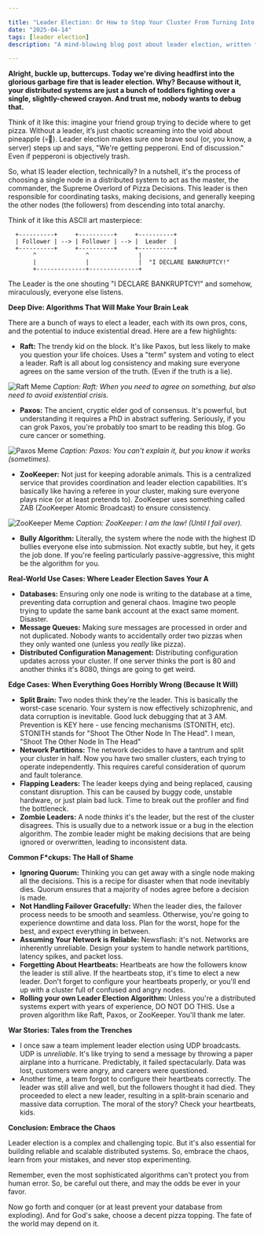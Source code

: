 ```yaml
---

title: "Leader Election: Or How to Stop Your Cluster From Turning Into a Digital Thunderdome"
date: "2025-04-14"
tags: [leader election]
description: "A mind-blowing blog post about leader election, written for chaotic Gen Z engineers. Because apparently, you can't just let machines figure things out without them stabbing each other in the back."

---
```


**Alright, buckle up, buttercups. Today we're diving headfirst into the glorious garbage fire that is leader election. Why? Because without it, your distributed systems are just a bunch of toddlers fighting over a single, slightly-chewed crayon. And trust me, nobody wants to debug that.**

Think of it like this: imagine your friend group trying to decide where to get pizza. Without a leader, it’s just chaotic screaming into the void about pineapple (💀🙏). Leader election makes sure one brave soul (or, you know, a server) steps up and says, "We're getting pepperoni. End of discussion." Even if pepperoni is objectively trash.

So, what IS leader election, technically? In a nutshell, it's the process of choosing a single node in a distributed system to act as the master, the commander, the Supreme Overlord of Pizza Decisions. This leader is then responsible for coordinating tasks, making decisions, and generally keeping the other nodes (the followers) from descending into total anarchy.

Think of it like this ASCII art masterpiece:

```
  +----------+     +----------+     +----------+
  | Follower | --> | Follower | --> |  Leader  |
  +----------+     +----------+     +----------+
       ^              ^              |
       |              |              |  "I DECLARE BANKRUPTCY!"
       +--------------+--------------+
```

The Leader is the one shouting "I DECLARE BANKRUPTCY!" and somehow, miraculously, everyone else listens.

**Deep Dive: Algorithms That Will Make Your Brain Leak**

There are a bunch of ways to elect a leader, each with its own pros, cons, and the potential to induce existential dread. Here are a few highlights:

*   **Raft:** The trendy kid on the block. It's like Paxos, but less likely to make you question your life choices. Uses a "term" system and voting to elect a leader. Raft is all about log consistency and making sure everyone agrees on the same version of the truth. (Even if the truth is a lie).

![Raft Meme](https://i.imgflip.com/4jhl9z.jpg)
*Caption: Raft: When you need to agree on something, but also need to avoid existential crisis.*

*   **Paxos:** The ancient, cryptic elder god of consensus. It's powerful, but understanding it requires a PhD in abstract suffering. Seriously, if you can grok Paxos, you're probably too smart to be reading this blog. Go cure cancer or something.

![Paxos Meme](https://i.kym-cdn.com/photos/images/newsfeed/001/831/633/569.jpg)
*Caption: Paxos: You can't explain it, but you know it works (sometimes).*

*   **ZooKeeper:** Not just for keeping adorable animals. This is a centralized service that provides coordination and leader election capabilities. It's basically like having a referee in your cluster, making sure everyone plays nice (or at least pretends to). ZooKeeper uses something called ZAB (ZooKeeper Atomic Broadcast) to ensure consistency.

![ZooKeeper Meme](https://i.imgflip.com/5835j0.jpg)
*Caption: ZooKeeper: I am the law! (Until I fail over).*

*   **Bully Algorithm:** Literally, the system where the node with the highest ID bullies everyone else into submission. Not exactly subtle, but hey, it gets the job done. If you're feeling particularly passive-aggressive, this might be the algorithm for you.

**Real-World Use Cases: Where Leader Election Saves Your A**

*   **Databases:** Ensuring only one node is writing to the database at a time, preventing data corruption and general chaos. Imagine two people trying to update the same bank account at the exact same moment. Disaster.
*   **Message Queues:** Making sure messages are processed in order and not duplicated. Nobody wants to accidentally order two pizzas when they only wanted one (unless you *really* like pizza).
*   **Distributed Configuration Management:** Distributing configuration updates across your cluster. If one server thinks the port is 80 and another thinks it's 8080, things are going to get weird.

**Edge Cases: When Everything Goes Horribly Wrong (Because It Will)**

*   **Split Brain:** Two nodes think they're the leader. This is basically the worst-case scenario. Your system is now effectively schizophrenic, and data corruption is inevitable. Good luck debugging that at 3 AM. Prevention is KEY here - use fencing mechanisms (STONITH, etc). STONITH stands for "Shoot The Other Node In The Head". I mean, "Shoot The Other Node In The Head"
*   **Network Partitions:** The network decides to have a tantrum and split your cluster in half. Now you have two smaller clusters, each trying to operate independently. This requires careful consideration of quorum and fault tolerance.
*   **Flapping Leaders:** The leader keeps dying and being replaced, causing constant disruption. This can be caused by buggy code, unstable hardware, or just plain bad luck. Time to break out the profiler and find the bottleneck.
*   **Zombie Leaders:** A node *thinks* it's the leader, but the rest of the cluster disagrees. This is usually due to a network issue or a bug in the election algorithm. The zombie leader might be making decisions that are being ignored or overwritten, leading to inconsistent data.

**Common F\*ckups: The Hall of Shame**

*   **Ignoring Quorum:** Thinking you can get away with a single node making all the decisions. This is a recipe for disaster when that node inevitably dies. Quorum ensures that a majority of nodes agree before a decision is made.
*   **Not Handling Failover Gracefully:** When the leader dies, the failover process needs to be smooth and seamless. Otherwise, you're going to experience downtime and data loss. Plan for the worst, hope for the best, and expect everything in between.
*   **Assuming Your Network is Reliable:** Newsflash: it's not. Networks are inherently unreliable. Design your system to handle network partitions, latency spikes, and packet loss.
*   **Forgetting About Heartbeats:** Heartbeats are how the followers know the leader is still alive. If the heartbeats stop, it's time to elect a new leader. Don't forget to configure your heartbeats properly, or you'll end up with a cluster full of confused and angry nodes.
*   **Rolling your own Leader Election Algorithm:** Unless you're a distributed systems expert with years of experience, DO NOT DO THIS. Use a proven algorithm like Raft, Paxos, or ZooKeeper. You'll thank me later.

**War Stories: Tales from the Trenches**

*   I once saw a team implement leader election using UDP broadcasts. UDP is *unreliable*. It's like trying to send a message by throwing a paper airplane into a hurricane. Predictably, it failed spectacularly. Data was lost, customers were angry, and careers were questioned.
*   Another time, a team forgot to configure their heartbeats correctly. The leader was still alive and well, but the followers thought it had died. They proceeded to elect a new leader, resulting in a split-brain scenario and massive data corruption. The moral of the story? Check your heartbeats, kids.

**Conclusion: Embrace the Chaos**

Leader election is a complex and challenging topic. But it's also essential for building reliable and scalable distributed systems. So, embrace the chaos, learn from your mistakes, and never stop experimenting.

Remember, even the most sophisticated algorithms can't protect you from human error. So, be careful out there, and may the odds be ever in your favor.

Now go forth and conquer (or at least prevent your database from exploding). And for God's sake, choose a decent pizza topping. The fate of the world may depend on it.
